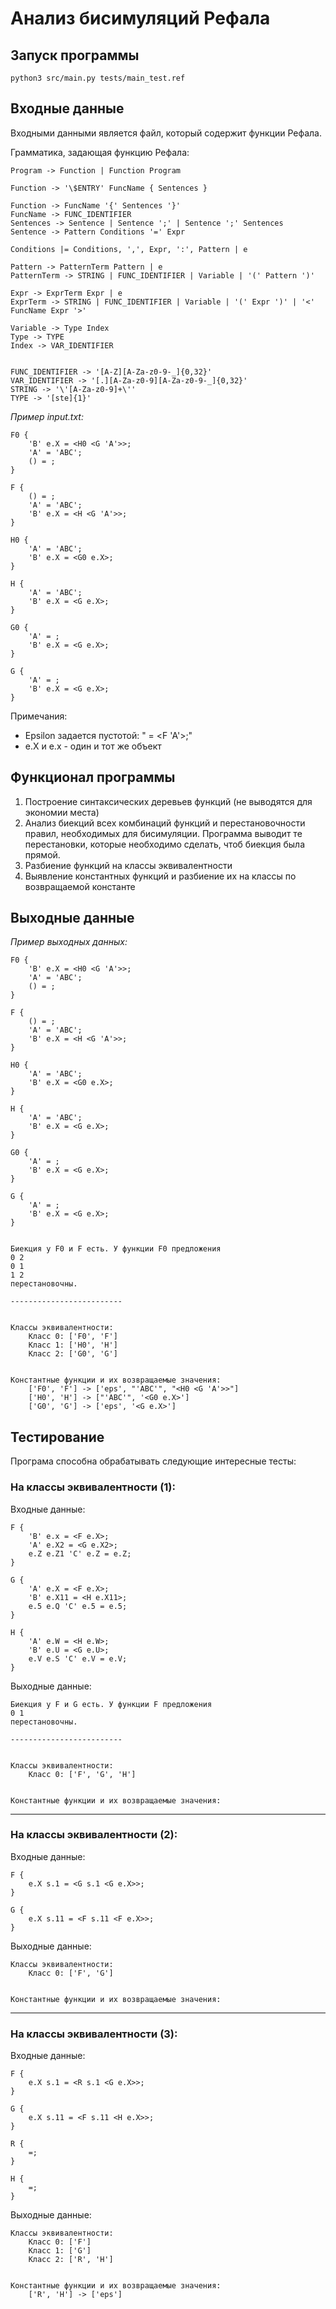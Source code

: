 # Анализ бисимуляций Рефала

## Запуск программы

    python3 src/main.py tests/main_test.ref 

## Входные данные

Входными данными является файл, который содержит функции Рефала.

Грамматика, задающая функцию Рефала:

    Program -> Function | Function Program

    Function -> '\$ENTRY' FuncName { Sentences }

    Function -> FuncName '{' Sentences '}'
    FuncName -> FUNC_IDENTIFIER
    Sentences -> Sentence | Sentence ';' | Sentence ';' Sentences
    Sentence -> Pattern Conditions '=' Expr

    Conditions |= Conditions, ',', Expr, ':', Pattern | e

    Pattern -> PatternTerm Pattern | e
    PatternTerm -> STRING | FUNC_IDENTIFIER | Variable | '(' Pattern ')'

    Expr -> ExprTerm Expr | e
    ExprTerm -> STRING | FUNC_IDENTIFIER | Variable | '(' Expr ')' | '<' FuncName Expr '>'

    Variable -> Type Index
    Type -> TYPE
    Index -> VAR_IDENTIFIER


    FUNC_IDENTIFIER -> '[A-Z][A-Za-z0-9-_]{0,32}'
    VAR_IDENTIFIER -> '[.][A-Za-z0-9][A-Za-z0-9-_]{0,32}'
    STRING -> '\'[A-Za-z0-9]+\''
    TYPE -> '[ste]{1}'


*Пример input.txt:*

    F0 {
        'B' e.X = <H0 <G 'A'>>;
        'A' = 'ABC';
        () = ;
    }

    F {
        () = ;
        'A' = 'ABC';
        'B' e.X = <H <G 'A'>>;
    }

    H0 {
        'A' = 'ABC';
        'B' e.X = <G0 e.X>;
    }

    H {
        'A' = 'ABC';
        'B' e.X = <G e.X>;
    }

    G0 {
        'A' = ;
        'B' e.X = <G e.X>;
    }

    G {
        'A' = ;
        'B' e.X = <G e.X>;
    }

Примечания:
- Epsilon задается пустотой: " = <F 'A'>;"
- e.X и e.x - один и тот же объект


## Функционал программы

1) Построение синтаксических деревьев функций (не выводятся для экономии места)
2) Анализ биекций всех комбинаций функций и перестановочности правил, необходимых для бисимуляции. Программа выводит те перестановки, которые необходимо сделать, чтоб биекция была прямой.
3) Разбиение функций на классы эквивалентности
4) Выявление константных функций и разбиение их на классы по возвращаемой константе


## Выходные данные

*Пример выходных данных:*

    F0 {
        'B' e.X = <H0 <G 'A'>>;
        'A' = 'ABC';
        () = ;
    } 

    F {
        () = ;
        'A' = 'ABC';
        'B' e.X = <H <G 'A'>>;
    } 

    H0 {
        'A' = 'ABC';
        'B' e.X = <G0 e.X>;
    } 

    H {
        'A' = 'ABC';
        'B' e.X = <G e.X>;
    } 

    G0 {
        'A' = ;
        'B' e.X = <G e.X>;
    } 

    G {
        'A' = ;
        'B' e.X = <G e.X>;
    } 


    Биекция у F0 и F есть. У функции F0 предложения
    0 2
    0 1
    1 2
    перестановочны.

    -------------------------


    Классы эквивалентности:
        Класс 0: ['F0', 'F']
        Класс 1: ['H0', 'H']
        Класс 2: ['G0', 'G']


    Константные функции и их возвращаемые значения:
        ['F0', 'F'] -> ['eps', "'ABC'", "<H0 <G 'A'>>"]
        ['H0', 'H'] -> ["'ABC'", '<G0 e.X>']
        ['G0', 'G'] -> ['eps', '<G e.X>']


## Тестирование

Програма способна обрабатывать следующие интересные тесты:

### На классы эквивалентности (1):

Входные данные:

    F {
        'B' e.x = <F e.X>;
        'A' e.X2 = <G e.X2>;
        e.Z e.Z1 'C' e.Z = e.Z;
    }

    G {
        'A' e.X = <F e.X>;
        'B' e.X11 = <H e.X11>;
        e.5 e.Q 'C' e.5 = e.5;
    }

    H {
        'A' e.W = <H e.W>;
        'B' e.U = <G e.U>;
        e.V e.S 'C' e.V = e.V;
    }

Выходные данные:

    Биекция у F и G есть. У функции F предложения
    0 1
    перестановочны.

    -------------------------


    Классы эквивалентности:
        Класс 0: ['F', 'G', 'H']


    Константные функции и их возвращаемые значения:

---

### На классы эквивалентности (2):

Входные данные:

    F {
        e.X s.1 = <G s.1 <G e.X>>;
    } 

    G {
        e.X s.11 = <F s.11 <F e.X>>;
    } 


Выходные данные:

    Классы эквивалентности:
        Класс 0: ['F', 'G']


    Константные функции и их возвращаемые значения:

---

### На классы эквивалентности (3):

Входные данные:

    F {
        e.X s.1 = <R s.1 <G e.X>>;
    } 

    G {
        e.X s.11 = <F s.11 <H e.X>>;
    } 

    R {
        =;
    } 

    H {
        =;
    } 

Выходные данные:

    Классы эквивалентности:
        Класс 0: ['F']
        Класс 1: ['G']
        Класс 2: ['R', 'H']


    Константные функции и их возвращаемые значения:
        ['R', 'H'] -> ['eps']
